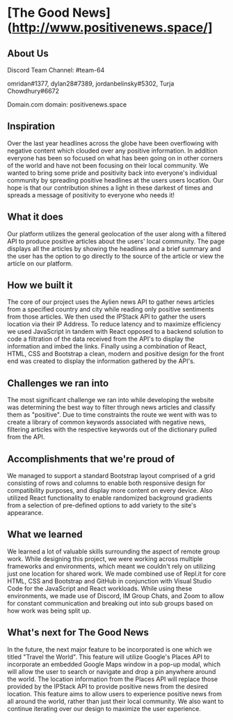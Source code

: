 # [The Good News](http://www.positivenews.space/]
## About Us
Discord Team Channel: #team-64

omridan#1377,
dylan28#7389,
jordanbelinsky#5302,
Turja Chowdhury#6672

Domain.com domain: positivenews.space

## Inspiration
Over the last year headlines across the globe have been overflowing with negative content which clouded over any positive information. In addition everyone has been so focused on what has been going on in other corners of the world and have not been focusing on their local community. We wanted to bring some pride and positivity back into everyone's individual community by spreading positive headlines at the users users location. Our hope is that our contribution shines a light in these darkest of times and spreads a message of positivity to everyone who needs it! 

## What it does
Our platform utilizes the general geolocation of the user along with a filtered API to produce positive articles about the users' local community. The page displays all the articles by showing the headlines and a brief summary and the user has the option to go directly to the source of the article or view the article on our platform. 

## How we built it
The core of our project uses the Aylien news API to gather news articles from a specified country and city while reading only positive sentiments from those articles. We then used the IPStack API to gather the users location via their IP Address. To reduce latency and to maximize efficiency we used JavaScript  in tandem with React opposed to a backend solution to code a filtration of the data received from the API's to display the information and imbed the links. Finally using a combination of React, HTML, CSS and Bootstrap a clean, modern and positive design for the front end was created to display the information gathered by the API's.

## Challenges we ran into
The most significant challenge we ran into while developing the website was determining the best way to filter through news articles and classify them as "positive". Due to time constraints the route we went with was to create a library of common keywords associated with negative news, filtering articles with the respective keywords out of the dictionary pulled from the API.

## Accomplishments that we're proud of
We managed to support a standard Bootstrap layout comprised of a grid consisting of rows and columns to enable both responsive design for compatibility purposes, and display more content on every device. Also utilized React functionality to enable randomized background gradients from a selection of pre-defined options to add variety to the site's appearance. 

## What we learned
We learned a lot of valuable skills surrounding the aspect of remote group work. While designing this project, we were working across multiple frameworks and environments, which meant we couldn't rely on utilizing just one location for shared work. We made combined use of Repl.it for core HTML, CSS and Bootstrap and GitHub in conjunction with Visual Studio Code for the JavaScript and React workloads. While using these environments, we made use of Discord, IM Group Chats, and Zoom to allow for constant communication and breaking out into sub groups based on how work was being split up.

## What's next for The Good News
In the future, the next major feature to be incorporated is one which we titled "Travel the World". This feature will utilize Google's Places API to incorporate an embedded Google Maps window in a pop-up modal, which will allow the user to search or navigate and drop a pin anywhere around the world. The location information from the Places API will replace those provided by the IPStack API to provide positive news from the desired location. This feature aims to allow users to experience positive news from all around the world, rather than just their local community. We also want to continue iterating over our design to maximize the user experience.
